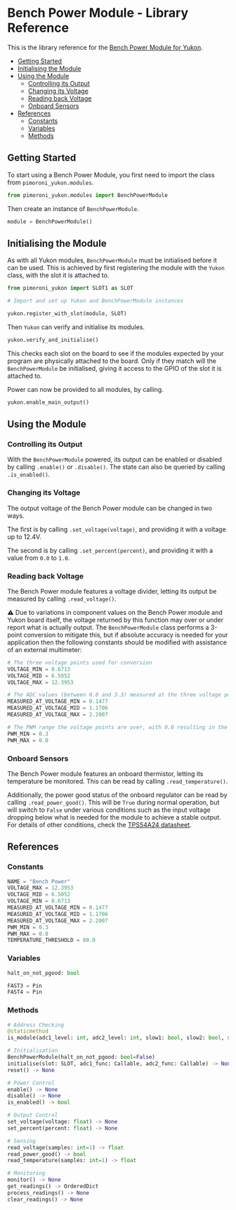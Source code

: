 # Bench Power Module - Library Reference <!-- omit in toc -->

This is the library reference for the [Bench Power Module for Yukon](https://pimoroni.com/yukon).

- [Getting Started](#getting-started)
- [Initialising the Module](#initialising-the-module)
- [Using the Module](#using-the-module)
  - [Controlling its Output](#controlling-its-output)
  - [Changing its Voltage](#changing-its-voltage)
  - [Reading back Voltage](#reading-back-voltage)
  - [Onboard Sensors](#onboard-sensors)
- [References](#references)
  - [Constants](#constants)
  - [Variables](#variables)
  - [Methods](#methods)


## Getting Started

To start using a Bench Power Module, you first need to import the class from `pimoroni_yukon.modules`.

```python
from pimoroni_yukon.modules import BenchPowerModule
```

Then create an instance of `BenchPowerModule`.

```python
module = BenchPowerModule()
```


## Initialising the Module

As with all Yukon modules, `BenchPowerModule` must be initialised before it can be used. This is achieved by first registering the module with the `Yukon` class, with the slot it is attached to.

```python
from pimoroni_yukon import SLOT1 as SLOT

# Import and set up Yukon and BenchPowerModule instances

yukon.register_with_slot(module, SLOT)
```

Then `Yukon` can verify and initialise its modules.

```python
yukon.verify_and_initialise()
```

This checks each slot on the board to see if the modules expected by your program are physically attached to the board. Only if they match will the `BenchPowerModule` be initialised, giving it access to the GPIO of the slot it is attached to.

Power can now be provided to all modules, by calling.

```python
yukon.enable_main_output()
```


## Using the Module

### Controlling its Output

With the `BenchPowerModule` powered, its output can be enabled or disabled by calling `.enable()` or `.disable()`. The state can also be queried by calling `.is_enabled()`.


### Changing its Voltage

The output voltage of the Bench Power module can be changed in two ways.

The first is by calling `.set_voltage(voltage)`, and providing it with a voltage up to 12.4V.

The second is by calling `.set_percent(percent)`, and providing it with a value from `0.0` to `1.0`.


### Reading back Voltage

The Bench Power module features a voltage divider, letting its output be measured by calling `.read_voltage()`.

:warning: Due to variations in component values on the Bench Power module and Yukon board itself, the voltage returned by this function may over or under report what is actually output. The `BenchPowerModule` class performs a 3-point conversion to mitigate this, but if absolute accuracy is needed for your application then the following constants should be modified with assistance of an external multimeter:

```python
# The three voltage points used for conversion
VOLTAGE_MIN = 0.6713
VOLTAGE_MID = 6.5052
VOLTAGE_MAX = 12.3953

# The ADC values (between 0.0 and 3.3) measured at the three voltage points
MEASURED_AT_VOLTAGE_MIN = 0.1477
MEASURED_AT_VOLTAGE_MID = 1.1706
MEASURED_AT_VOLTAGE_MAX = 2.2007

# The PWM range the voltage points are over, with 0.0 resulting in the maximum voltage
PWM_MIN = 0.3
PWM_MAX = 0.0
```


### Onboard Sensors

The Bench Power module features an onboard thermistor, letting its temperature be monitored. This can be read by calling `.read_temperature()`.

Additionally, the power good status of the onboard regulator can be read by calling `.read_power_good()`. This will be `True` during normal operation, but will switch to `False` under various conditions such as the input voltage dropping below what is needed for the module to achieve a stable output. For details of other conditions, check the [TPS54A24 datasheet](https://www.ti.com/lit/ds/symlink/tps54a24.pdf).


## References

### Constants

```python
NAME = "Bench Power"
VOLTAGE_MAX = 12.3953
VOLTAGE_MID = 6.5052
VOLTAGE_MIN = 0.6713
MEASURED_AT_VOLTAGE_MIN = 0.1477
MEASURED_AT_VOLTAGE_MID = 1.1706
MEASURED_AT_VOLTAGE_MAX = 2.2007
PWM_MIN = 0.3
PWM_MAX = 0.0
TEMPERATURE_THRESHOLD = 80.0
```


### Variables

```python
halt_on_not_pgood: bool

FAST3 = Pin
FAST4 = Pin
```


### Methods

```python
# Address Checking
@staticmethod
is_module(adc1_level: int, adc2_level: int, slow1: bool, slow2: bool, slow3: bool) -> bool

# Initialisation
BenchPowerModule(halt_on_not_pgood: bool=False)
initialise(slot: SLOT, adc1_func: Callable, adc2_func: Callable) -> None
reset() -> None

# Power Control
enable() -> None
disable() -> None
is_enabled() -> bool

# Output Control
set_voltage(voltage: float) -> None
set_percent(percent: float) -> None

# Sensing
read_voltage(samples: int=1) -> float
read_power_good() -> bool
read_temperature(samples: int=1) -> float

# Monitoring
monitor() -> None
get_readings() -> OrderedDict
process_readings() -> None
clear_readings() -> None
```
